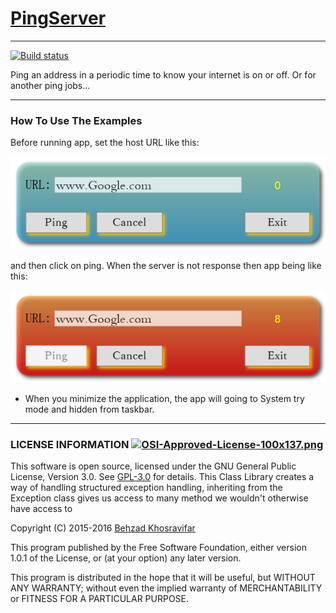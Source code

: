 # [PingServer](https://github.com/Behzadkhosravifar/PingServer)

--------------------
[![Build status](https://ci.appveyor.com/api/projects/status/9kxoig7qqna1yypq?svg=true)](https://ci.appveyor.com/project/Behzadkhosravifar/pingserver)

Ping an address in a periodic time to know your internet is on or off. Or for another ping jobs...

--------------------------------
### How To Use The Examples

Before running app, set the host URL like this:

![before](https://raw.githubusercontent.com/Behzadkhosravifar/PingServer/master/img/before.png)


and then click on ping. When the server is not response then app being like this:

![after](https://raw.githubusercontent.com/Behzadkhosravifar/PingServer/master/img/afterOff.png)

* When you minimize the application, the app will going to System try mode and hidden from taskbar.

--------------------------
### LICENSE INFORMATION      [![OSI-Approved-License-100x137.png](http://opensource.org/trademarks/opensource/OSI-Approved-License-100x137.png)](http://opensource.org/licenses/GPL-3.0.html)

This software is open source, licensed under the GNU General Public License, Version 3.0.
See [GPL-3.0](http://opensource.org/licenses/GPL-3.0.html) for details.
This Class Library creates a way of handling structured exception handling,
inheriting from the Exception class gives us access to many method
we wouldn't otherwise have access to
                  
Copyright (C) 2015-2016 [Behzad Khosravifar](mailto:Behzad.Khosravifar@Gmail.com)

This program published by the Free Software Foundation,
either version 1.0.1 of the License, or (at your option) any later version.

This program is distributed in the hope that it will be useful,
but WITHOUT ANY WARRANTY; without even the implied warranty of
MERCHANTABILITY or FITNESS FOR A PARTICULAR PURPOSE.
